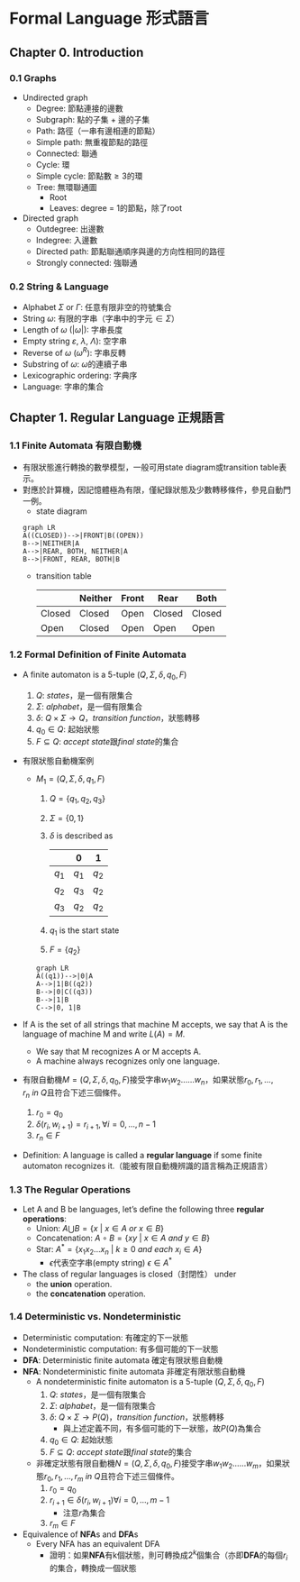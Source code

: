 # Formal Language 形式語言

## Chapter 0. Introduction

### 0.1 Graphs
- Undirected graph
  - Degree: 節點連接的邊數
  - Subgraph: 點的子集 $+$ 邊的子集
  - Path: 路徑（一串有邊相連的節點）
  - Simple path: 無重複節點的路徑
  - Connected: 聯通
  - Cycle: 環
  - Simple cycle: 節點數$\geq 3$的環
  - Tree: 無環聯通圖
    - Root
    - Leaves: degree $=$ 1的節點，除了root
- Directed graph
  - Outdegree: 出邊數
  - Indegree: 入邊數
  - Directed path: 節點聯通順序與邊的方向性相同的路徑
  - Strongly connected: 強聯通

### 0.2 String & Language
  - Alphabet $\Sigma$ or $\Gamma$: 任意有限非空的符號集合
  - String $\omega$: 有限的字串（字串中的字元$\in\Sigma$）
  - Length of $\omega$ ($|\omega|$): 字串長度
  - Empty string $\varepsilon$,  $\lambda$, $\Lambda$): 空字串
  - Reverse of $\omega$ ($\omega^R$): 字串反轉
  - Substring of $\omega$: $\omega$的連續子串
  - Lexicographic ordering: 字典序
  - Language: 字串的集合

## Chapter 1. Regular Language 正規語言

### 1.1 Finite Automata 有限自動機

- 有限狀態進行轉換的數學模型，一般可用state diagram或transition table表示。
- 對應於計算機，因記憶體極為有限，僅紀錄狀態及少數轉移條件，參見自動門一例。
  - state diagram
  ```mermaid
  graph LR
  A((CLOSED))-->|FRONT|B((OPEN))
  B-->|NEITHER|A
  A-->|REAR, BOTH, NEITHER|A
  B-->|FRONT, REAR, BOTH|B
  ```
  - transition table

    | | Neither | Front | Rear | Both |
    | --- | --- | --- | --- | --- |
    | Closed | Closed | Open | Closed | Closed |
    | Open | Closed | Open | Open  | Open |

### 1.2 Formal Definition of Finite Automata
- A finite automaton is a 5-tuple ($Q, \Sigma, \delta, q_0, F$)
  1. $Q$: $states$，是一個有限集合
  2. $\Sigma$: $alphabet$，是一個有限集合
  3. $\delta$: $Q \times \Sigma \rightarrow Q$，$transition\ function$，狀態轉移
  4. $q_0 \in Q$: 起始狀態
  5. $F ⊆ Q$: $accept\ state$跟$final\ state$的集合
- 有限狀態自動機案例
   - $M_1 =  (Q, \Sigma, \delta, q_1, F)$
     1. $Q = \{q_1, q_2, q_3\}$
     2. $\Sigma = \{0, 1\}$
     3. $\delta$ is described as
  
         | | 0 | 1 |
         | --- | --- | --- |
         | $q_1$ | $q_1$ | $q_2$ |
         | $q_2$ | $q_3$ | $q_2$ |
         | $q_3$ | $q_2$ | $q_2$ |
       
     4. $q_1$ is the start state
     5. $F = \{q_2\}$

     ```mermaid
     graph LR
     A((q1))-->|0|A
     A-->|1|B((q2))
     B-->|0|C((q3))
     B-->|1|B
     C-->|0, 1|B
     ```

- If A is the set of all strings that machine M accepts, we say that A is the language of machine M and write $L(A) = M$.
  - We say that M recognizes A or M accepts A. 
  - A machine always recognizes only one language.
- 有限自動機$M = (Q, \Sigma, \delta, q_0, F)$接受字串$w_1w_2......w_n$，如果狀態$r_0, r_1, ..., r_n\ in\ Q$且符合下述三個條件。
  1. $r_0 = q_0$
  2. $\delta(r_i, w_{i + 1}) = r_{i + 1}, \forall i = 0, . . . , n − 1$
  3. $r_n ∈ F$
- Definition: A language is called a **regular language** if some finite automaton recognizes it.（能被有限自動機辨識的語言稱為正規語言）

### 1.3 The Regular Operations
- Let A and B be languages, let’s define the following three **regular operations**:
  - Union: $A \bigcup B = \{x\ |\ x \in A\ or\ x \in B\}$
  - Concatenation: $A \circ B = \{xy\ |\ x \in A\ and\ y \in B\}$
  - Star: $A^* = \{x_1x_2...x_n\ |\ k \geq 0\ and\ each\ x_i \in A\}$
    - $\epsilon$代表空字串(empty string) $\epsilon \in A^*$
- The class of regular languages is closed（封閉性） under 
  - the **union** operation.
  - the **concatenation** operation.

### 1.4 Deterministic vs. Nondeterministic
- Deterministic computation: 有確定的下一狀態
- Nondeterministic computation: 有多個可能的下一狀態
- **DFA**: Deterministic finite automata 確定有限狀態自動機
- **NFA**: Nondeterministic finite automata 非確定有限狀態自動機
  - A nondeterministic finite automaton is a 5-tuple ($Q, \Sigma, \delta, q_0, F$)
    1. $Q$: $states$，是一個有限集合
    2. $\Sigma$: $alphabet$，是一個有限集合
    3. $\delta$: $Q \times \Sigma \rightarrow P(Q)$，$transition\ function$，狀態轉移
       - 與上述定義不同，有多個可能的下一狀態，故$P(Q)$為集合
    4. $q_0 \in Q$: 起始狀態
    5. $F ⊆ Q$: $accept\ state$跟$final\ state$的集合
  - 非確定狀態有限自動機$N = (Q, \Sigma, \delta, q_0, F)$接受字串$w_1w_2......w_m$，如果狀態$r_0, r_1, ..., r_m\ in\ Q$且符合下述三個條件。
    1. $r_0 = q_0$
    2. $r_{i + 1} \in \delta(r_i, w_{i + 1}) \forall i = 0, . . . , m − 1$
       - 注意$r$為集合
    3. $r_m ∈ F$
- Equivalence of **NFA**s and **DFA**s
  - Every NFA has an equivalent DFA
    - 證明：如果**NFA**有k個狀態，則可轉換成$2^k$個集合（亦即**DFA**的每個$r_i$的集合，轉換成一個狀態

